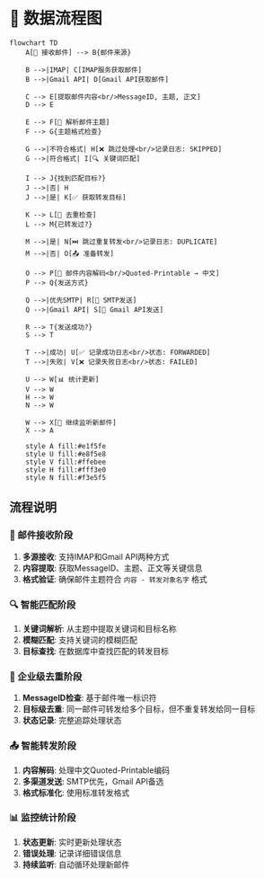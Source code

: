 # 🔄 数据流程图

```mermaid
flowchart TD
    A[📧 接收邮件] --> B{邮件来源}
    
    B -->|IMAP| C[IMAP服务获取邮件]
    B -->|Gmail API| D[Gmail API获取邮件]
    
    C --> E[提取邮件内容<br/>MessageID, 主题, 正文]
    D --> E
    
    E --> F[📝 解析邮件主题]
    F --> G{主题格式检查}
    
    G -->|不符合格式| H[❌ 跳过处理<br/>记录日志: SKIPPED]
    G -->|符合格式| I[🔍 关键词匹配]
    
    I --> J{找到匹配目标?}
    J -->|否| H
    J -->|是| K[✅ 获取转发目标]
    
    K --> L[🔄 去重检查]
    L --> M{已转发过?}
    
    M -->|是| N[⏭️ 跳过重复转发<br/>记录日志: DUPLICATE]
    M -->|否| O[📤 准备转发]
    
    O --> P[🔧 邮件内容解码<br/>Quoted-Printable → 中文]
    P --> Q{发送方式}
    
    Q -->|优先SMTP| R[📮 SMTP发送]
    Q -->|Gmail API| S[📧 Gmail API发送]
    
    R --> T{发送成功?}
    S --> T
    
    T -->|成功| U[✅ 记录成功日志<br/>状态: FORWARDED]
    T -->|失败| V[❌ 记录失败日志<br/>状态: FAILED]
    
    U --> W[📊 统计更新]
    V --> W
    H --> W
    N --> W
    
    W --> X[🔄 继续监听新邮件]
    X --> A
    
    style A fill:#e1f5fe
    style U fill:#e8f5e8
    style V fill:#ffebee
    style H fill:#fff3e0
    style N fill:#f3e5f5
```

## 流程说明

### 📧 邮件接收阶段
1. **多源接收**: 支持IMAP和Gmail API两种方式
2. **内容提取**: 获取MessageID、主题、正文等关键信息
3. **格式验证**: 确保邮件主题符合 `内容 - 转发对象名字` 格式

### 🔍 智能匹配阶段  
1. **关键词解析**: 从主题中提取关键词和目标名称
2. **模糊匹配**: 支持关键词的模糊匹配
3. **目标查找**: 在数据库中查找匹配的转发目标

### 🔄 企业级去重阶段
1. **MessageID检查**: 基于邮件唯一标识符
2. **目标级去重**: 同一邮件可转发给多个目标，但不重复转发给同一目标
3. **状态记录**: 完整追踪处理状态

### 📤 智能转发阶段
1. **内容解码**: 处理中文Quoted-Printable编码
2. **多渠道发送**: SMTP优先，Gmail API备选
3. **格式标准化**: 使用标准转发格式

### 📊 监控统计阶段
1. **状态更新**: 实时更新处理状态
2. **错误处理**: 记录详细错误信息
3. **持续监听**: 自动循环处理新邮件 